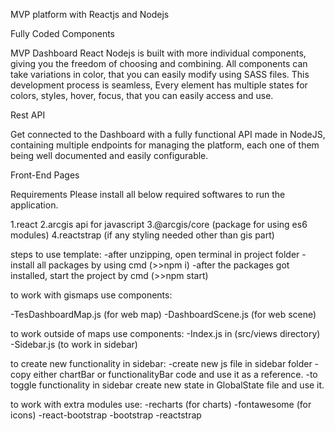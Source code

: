 MVP platform with Reactjs and Nodejs

Fully Coded Components

MVP Dashboard React Nodejs is built with more individual components, giving you the freedom of choosing and combining. All components can take variations in color, that you can easily modify using SASS files. This development process is seamless, Every element has multiple states for colors, styles, hover, focus, that you can easily access and use.

Rest API

Get connected to the Dashboard with a fully functional API made in NodeJS, containing multiple endpoints for managing the platform, each one of them being well documented and easily configurable.

Front-End Pages

Requirements Please install all below required softwares to run the application.

1.react 2.arcgis api for javascript 3.@arcgis/core (package for using es6 modules) 4.reactstrap (if any styling needed other than gis part)

steps to use template: -after unzipping, open terminal in project folder -install all packages by using cmd (>>npm i) -after the packages got installed, start the project by cmd (>>npm start)

to work with gismaps use components:

-TesDashboardMap.js (for web map) -DashboardScene.js (for web scene)

to work outside of maps use components: -Index.js in (src/views directory) -Sidebar.js (to work in sidebar)

to create new functionality in sidebar: -create new js file in sidebar folder -copy either chartBar or functionalityBar code and use it as a reference. -to toggle functionality in sidebar create new state in GlobalState file and use it.

to work with extra modules use: -recharts (for charts) -fontawesome (for icons) -react-bootstrap -bootstrap -reactstrap
